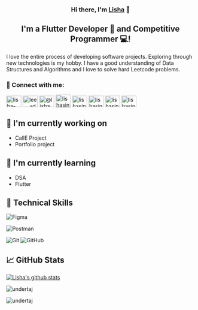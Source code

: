 <!--
<p align="center">
  <a href="https://www.yushi.dev/" target="_blank" rel="noreferrer"><img src="https://user-images.githubusercontent.com/75753187/205411672-eb589407-43a9-484a-b0cc-ed7caf280776.png" alt="my banner"></a>
</p>
-->

<h3 align="center">
Hi there, I'm <a href="" target="_blank" rel="noreferrer">Lisha</a> 👋
</h3>

<h2 align="center">
I'm a Flutter Developer 📱 and Competitive Programmer 💻!
</h2> 

I love the entire process of developing software projects. Exploring through new technologies is my hobby. I have a good understanding of Data Structures and Algorithms and I love to solve hard Leetcode problems.

### 🤝 Connect with me:

<a href="https://linkedin.com/in/lisha-singh" target="blank"><img align="center" src="https://raw.githubusercontent.com/rahuldkjain/github-profile-readme-generator/master/src/images/icons/Social/linked-in-alt.svg" alt="lisha-singh" height="30" width="40" /></a>
<a href="https://instagram.com/lee__.xd_" target="blank"><img align="center" src="https://raw.githubusercontent.com/rahuldkjain/github-profile-readme-generator/master/src/images/icons/Social/instagram.svg" alt="lee__.xd_" height="30" width="40" /></a>
<a href="https://medium.com/" target="blank"><img align="center" src="https://raw.githubusercontent.com/rahuldkjain/github-profile-readme-generator/master/src/images/icons/Social/medium.svg" alt="@lisha" height="30" width="40" /></a>
<a href="https://www.codechef.com/users/lishasingh12" target="blank"><img align="center" src="https://user-images.githubusercontent.com/63710339/185728318-0b976716-4f78-4a0a-a377-1643cc18a57e.png" alt="lishasingh12" height="35" width="40" /></a>
<a href="https://www.hackerrank.com/profile/lishasingh" target="blank"><img align="center" src="https://raw.githubusercontent.com/rahuldkjain/github-profile-readme-generator/master/src/images/icons/Social/hackerrank.svg" alt="lishasingh" height="30" width="40" /></a>
<a href="https://codeforces.com/profile/lishasingh12" target="blank"><img align="center" src="https://raw.githubusercontent.com/rahuldkjain/github-profile-readme-generator/master/src/images/icons/Social/codeforces.svg" alt="lishasingh12" height="30" width="40" /></a>
<a href="https://www.leetcode.com/u/lishasingh" target="blank"><img align="center" src="https://raw.githubusercontent.com/rahuldkjain/github-profile-readme-generator/master/src/images/icons/Social/leet-code.svg" alt="lishasingh" height="30" width="40" /></a>
<a href="https://www.geeksforgeeks.org/user/lishasingh/" target="blank"><img align="center" src="https://raw.githubusercontent.com/rahuldkjain/github-profile-readme-generator/master/src/images/icons/Social/geeks-for-geeks.svg" alt="lishasingh" height="30" width="40" /></a>
</br>
<!--- 💬 If you have any question/feedback, please do not hesitate to reach out to me! -->

## 🔭 I'm currently working on

- CallE Project
- Portfolio project

## 🌱 I'm currently learning

- DSA
- Flutter

## 💼 Technical Skills
<!--
![React](https://img.shields.io/badge/react-%2320232a.svg?style=for-the-badge&logo=react&logoColor=%2361DAFB)
![JavaScript](https://img.shields.io/badge/javascript-%23323330.svg?style=for-the-badge&logo=javascript&logoColor=%23F7DF1E)
![Angular](https://img.shields.io/badge/angular-%23DD0031.svg?style=for-the-badge&logo=angular&logoColor=white)
![TypeScript](https://img.shields.io/badge/typescript-%23007ACC.svg?style=for-the-badge&logo=typescript&logoColor=white)
![HTML5](https://img.shields.io/badge/html5-%23E34F26.svg?style=for-the-badge&logo=html5&logoColor=white)
![Postgres](https://img.shields.io/badge/postgres-%23316192.svg?style=for-the-badge&logo=postgresql&logoColor=white)

</br>

![Bootstrap](https://img.shields.io/badge/bootstrap-%23563D7C.svg?style=for-the-badge&logo=bootstrap&logoColor=white)
![CSS3](https://img.shields.io/badge/css3-%231572B6.svg?style=for-the-badge&logo=css3&logoColor=white)
![Styled Components](https://img.shields.io/badge/styled--components-DB7093?style=for-the-badge&logo=styled-components&logoColor=white)
![MUI](https://img.shields.io/badge/MUI-%230081CB.svg?style=for-the-badge&logo=mui&logoColor=white)

</br>
-->
![Figma](https://img.shields.io/badge/figma-%23F24E1E.svg?style=for-the-badge&logo=figma&logoColor=white)
<!--![NPM](https://img.shields.io/badge/NPM-%23000000.svg?style=for-the-badge&logo=npm&logoColor=white)
![Yarn](https://img.shields.io/badge/yarn-%232C8EBB.svg?style=for-the-badge&logo=yarn&logoColor=white)-->
![Postman](https://img.shields.io/badge/Postman-FF6C37?style=for-the-badge&logo=postman&logoColor=white)
<!--![Netlify](https://img.shields.io/badge/netlify-%23000000.svg?style=for-the-badge&logo=netlify&logoColor=#00C7B7)
![Heroku](https://img.shields.io/badge/heroku-%23430098.svg?style=for-the-badge&logo=heroku&logoColor=white)-->
![Git](https://img.shields.io/badge/git-%23F05033.svg?style=for-the-badge&logo=git&logoColor=white)
![GitHub](https://img.shields.io/badge/github-%23121011.svg?style=for-the-badge&logo=github&logoColor=white)

<!--
## 📝 Latest Blog Posts

- [How to Create a Beautiful README for Your GitHub Profile](https://yushi95.medium.com/how-to-create-a-beautiful-readme-for-your-github-profile-36957caa711c)
- [Deploy Rails API Backend to Heroku and React Frontend to Netlify](https://yushi95.medium.com/deploy-rails-api-backend-to-heroku-and-react-frontend-to-netlify-b515239d5022)
- [Animation Login Popup Form by Using React State Hook and CSS](https://medium.com/geekculture/animation-login-popup-form-by-using-react-state-hook-and-css-7ecf803f1fa9)
- [Checklist ✅ for Rails Application](https://yushi95.medium.com/checklist-for-rails-application-30868cb4f48b)
- [Self and Operator in Ruby](https://blog.usejournal.com/self-in-ruby-5e8a91fa4602)
-->

## 📈 GitHub Stats 

[![Lisha's github stats](https://github-readme-stats.vercel.app/api?username=undertaj)](https://github.com/undertaj)

<p><img align="center" src="https://github-readme-stats.vercel.app/api/top-langs?username=undertaj&show_icons=true&locale=en&layout=compact" alt="undertaj" /></p>
<!--
<p>&nbsp;<img align="center" src="https://github-readme-stats.vercel.app/api?username=undertaj&show_icons=true&locale=en" alt="undertaj" /></p> -->

<p><img align="center" src="https://github-readme-streak-stats.herokuapp.com/?user=undertaj&" alt="undertaj" /></p>
<!--
[![@undertaj's Holopin board](https://holopin.me/undertaj)](https://holopin.io/@undertaj)
-->

